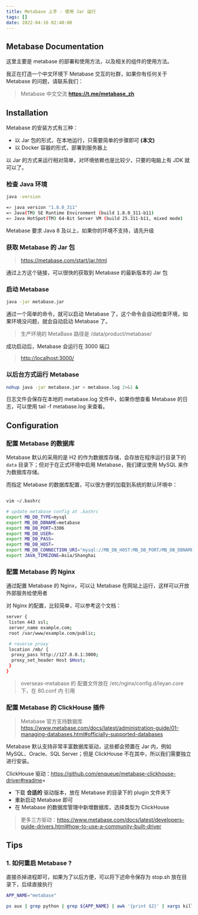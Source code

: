 ```yaml
---
title: Metabase 上手 - 使用 Jar 运行
tags: []
date: 2022-04-16 02:40:00
---
```


## Metabase Documentation

这里主要是 metabase 的部署和使用方法，以及相关的组件的使用方法。

我正在打造一个中文环境下 Metabase 交互的社群，如果你有任何关于 Metabase 的问题，请联系我们：

> Metabase 中文交流 **<https://t.me/metabase_zh>**

## Installation

Metabase 的安装方式有三种：

- 以 Jar 包的形式，在本地运行，只需要简单的步骤即可 **(本文)**
- 以 Docker 容器的形式，部署到服务器上

以 Jar 的方式来运行相对简单，对环境依赖也是比较少，只要的电脑上有 JDK 就可以了。

### 检查 Java 环境

```bash
java -version

=> java version "1.8.0_311"
=> Java(TM) SE Runtime Environment (build 1.8.0_311-b11)
=> Java HotSpot(TM) 64-Bit Server VM (build 25.311-b11, mixed mode)
```

Metabase 要求 Java 8 及以上，如果你的环境不支持，请先升级

### 获取 Metabase 的 Jar 包

> <https://metabase.com/start/jar.html>

通过上方这个链接，可以很快的获取到 Metabase 的最新版本的 Jar 包

### 启动 Metabase

```bash
java -jar metabase.jar
```

通过一个简单的命令，就可以启动 Metabase 了，这个命令会自动检查环境，如果环境没问题，就会自动启动 Metabase 了。

> 生产环境的 MetaBase 路径是 /data/product/metabase/

成功启动后，Metabase 会运行在 3000 端口

> <http://localhost:3000/>

### 以后台方式运行 Metabase

```bash
nohup java -jar metabase.jar > metabase.log 2>&1 &
```

日志文件会保存在本地的 metabase.log 文件中，如果你想查看 Metabase 的日志，可以使用 tail -f metabase.log 来查看。

## Configuration

### 配置 Metabase 的数据库

Metabase 默认的采用的是 H2 的作为数据库存储，会存放在程序运行目录下的 `data` 目录下；但对于在正式环境中启用 Metabase，我们建议使用 MySQL 来作为数据库存储。

而指定 Metabase 的数据库配置，可以很方便的加载到系统的默认环境中：

```bash

vim ~/.bashrc

# update metabase config at .bashrc
export MB_DB_TYPE=mysql
export MB_DB_DBNAME=metabase
export MB_DB_PORT=3306
export MB_DB_USER=
export MB_DB_PASS=
export MB_DB_HOST=
export MB_DB_CONNECTION_URI="mysql://MB_DB_HOST:MB_DB_PORT/MB_DB_DBNAME?user=MB_DB_USER&password=MB_DB_PASS"
export JAVA_TIMEZONE=Asia/Shanghai
```

### 配置 Metabase 的 Nginx

通过配置 Metabase 的 Nginx，可以让 Metabase 在网站上运行，这样可以开放外部服务给使用者

对 Nginx 的配置，比较简单，可以参考这个文档：

```bash
server {
 listen 443 ssl;
 server_name example.com;
 root /var/www/example.com/public;

 # reverse proxy
 location /mb/ {
  proxy_pass http://127.0.0.1:3000;
  proxy_set_header Host $Host;
 }
}
```

> overseas-metabase 的 配置文件放在 /etc/nginx/config.d/leyan.core 下，在 80.conf 内 引用

### 配置 Metabase 的 ClickHouse 插件

> Metabase 官方支持数据库 <https://www.metabase.com/docs/latest/administration-guide/01-managing-databases.html#officially-supported-databases>

Metabase 默认支持非常丰富数据库驱动，这些都会预置在 Jar 内，例如 MySQL、Oracle、SQL Server；但是 ClickHouse 不在其中，所以我们需要独立进行安装。

ClickHouse 驱动：<https://github.com/enqueue/metabase-clickhouse-driver#readme>=

- 下载 **合适的** 驱动版本，放在 Metabase 的目录下的 plugin 文件夹下
- 重新启动 Metabase 即可
- 在 Metabase 的数据库管理中新增数据库，选择类型为 ClickHouse

> 更多三方驱动：<https://www.metabase.com/docs/latest/developers-guide-drivers.html#how-to-use-a-community-built-driver>

## Tips

### 1. 如何重启 Metabase ?

直接杀掉进程即可，如果为了以后方便，可以将下述命令保存为 stop.sh 放在目录下，后续直接执行

```bash
APP_NAME="metabase"

ps aux | grep python | grep ${APP_NAME} | awk '{print $2}' | xargs kill -9
```
